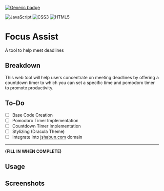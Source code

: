 [![Generic badge](https://img.shields.io/badge/IN-PROGRESS-red.svg)](https://shields.io/)

![JavaScript](https://img.shields.io/badge/javascript-%23323330.svg?style=for-the-badge&logo=javascript&logoColor=%23F7DF1E)
![CSS3](https://img.shields.io/badge/css3-%231572B6.svg?style=for-the-badge&logo=css3&logoColor=white)
![HTML5](https://img.shields.io/badge/html5-%23E34F26.svg?style=for-the-badge&logo=html5&logoColor=white)

# Focus Assist
A tool to help meet deadlines

## Breakdown
This web tool will help users concentrate on meeting deadlines by offering a countdown timer to which you can set a specific time and pomodoro timer to promote productivity. 

## To-Do
- [ ] Base Code Creation
- [ ] Pomodoro Timer Implementation
- [ ] Countdown Timer Implementation
- [ ] Stylizing (Dracula Theme)
- [ ] Integrate into [jshabun.com](jshabun.com) domain

-------------
**(FILL IN WHEN COMPLETE)**
## Usage

## Screenshots
